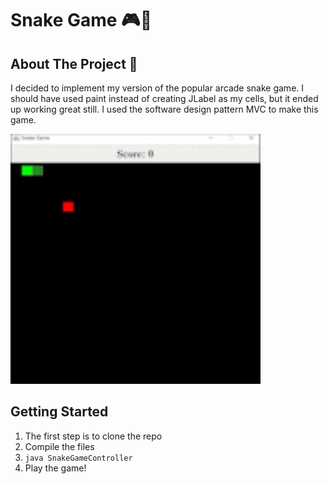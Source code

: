 
# Snake Game :video_game::snake:

## About The Project :blue_book:

I decided to implement my version of the popular arcade snake game. I should have used paint instead of creating JLabel as my cells, but it ended up working great still. I used the software design pattern MVC to make this game.

<img src="snakegame.gif" width="400" height="400"/>
 

## Getting Started

1. The first step is to clone the repo
2. Compile the files
3. ```java SnakeGameController```
4.  Play the game! 



